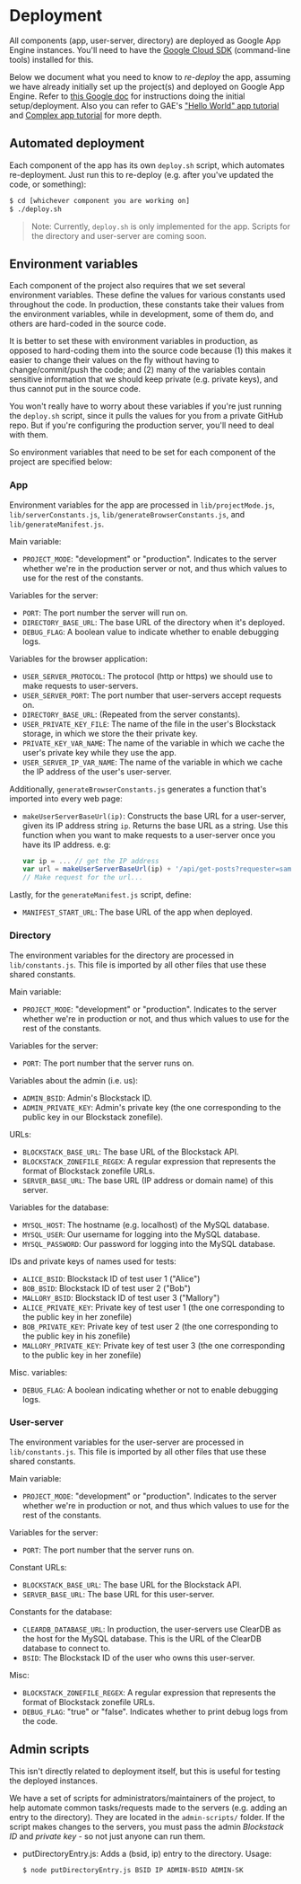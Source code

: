 # Deployment

All components (app, user-server, directory) are deployed as Google App Engine instances. You'll need to have the [Google Cloud SDK](https://cloud.google.com/sdk/docs/) (command-line tools) installed for this.

Below we document what you need to know to *re-deploy* the app, assuming we have already initially set up the project(s) and deployed on Google App Engine. Refer to [this Google doc](https://docs.google.com/document/d/1HEz8ke7DDHz3HShVo8a9Hojq1TtEkDl_qS5K6n7w0hc/edit) for instructions doing the initial setup/deployment. Also you can refer to GAE's ["Hello World" app tutorial](https://cloud.google.com/nodejs/getting-started/hello-world) and [Complex app tutorial](https://cloud.google.com/nodejs/getting-started/hello-world) for more depth.

## Automated deployment

Each component of the app has its own `deploy.sh` script, which automates re-deployment. Just run this to re-deploy (e.g. after you've updated the code, or something):

```bash
$ cd [whichever component you are working on]
$ ./deploy.sh
```

> Note: Currently, `deploy.sh` is only implemented for the app. Scripts for the directory and user-server are coming soon.

## Environment variables

Each component of the project also requires that we set several environment variables. These define the values for various constants used throughout the code. In production, these constants take their values from the environment variables, while in development, some of them do, and others are hard-coded in the source code.

It is better to set these with environment variables in production, as opposed to hard-coding them into the source code because (1) this makes it easier to change their values on the fly without having to change/commit/push the code; and (2) many of the variables contain sensitive information that we should keep private (e.g. private keys), and thus cannot put in the source code.

You won't really have to worry about these variables if you're just running the `deploy.sh` script, since it pulls the values for you from a private GitHub repo. But if you're configuring the production server, you'll need to deal with them.

So environment variables that need to be set for each component of the project are specified below:

### App

Environment variables for the app are processed in `lib/projectMode.js`, `lib/serverConstants.js`, `lib/generateBrowserConstants.js`, and `lib/generateManifest.js`.

Main variable:

- `PROJECT_MODE`: "development" or "production". Indicates to the server whether we're in the production server or not, and thus which values to use for the rest of the constants.

Variables for the server:

- `PORT`: The port number the server will run on.
- `DIRECTORY_BASE_URL`: The base URL of the directory when it's deployed.
- `DEBUG_FLAG`: A boolean value to indicate whether to enable debugging logs.

Variables for the browser application:

- `USER_SERVER_PROTOCOL`: The protocol (http or https) we should use to make requests to user-servers.
- `USER_SERVER_PORT`: The port number that user-servers accept requests on.
- `DIRECTORY_BASE_URL`: (Repeated from the server constants).
- `USER_PRIVATE_KEY_FILE`: The name of the file in the user's Blockstack storage, in which we store the their private key.
- `PRIVATE_KEY_VAR_NAME`: The name of the variable in which we cache the user's private key while they use the app.
- `USER_SERVER_IP_VAR_NAME`: The name of the variable in which we cache the IP address of the user's user-server.

Additionally, `generateBrowserConstants.js` generates a function that's imported into every web page:

- `makeUserServerBaseUrl(ip)`: Constructs the base URL for a user-server, given its IP address string `ip`. Returns the base URL as a string. Use this function when you want to make requests to a user-server once you have its IP address. e.g:
  ```javascript
  var ip = ... // get the IP address
  var url = makeUserServerBaseUrl(ip) + '/api/get-posts?requester=sample.id'
  // Make request for the url...
  ```

Lastly, for the `generateManifest.js` script, define:

- `MANIFEST_START_URL`: The base URL of the app when deployed.

### Directory

The environment variables for the directory are processed in `lib/constants.js`. This file is imported by all other files that use these shared constants.

Main variable:

- `PROJECT_MODE`: "development" or "production". Indicates to the server whether we're in production or not, and thus which values to use for the rest of the constants.

Variables for the server:

- `PORT`: The port number that the server runs on.

Variables about the admin (i.e. us):

- `ADMIN_BSID`: Admin's Blockstack ID.
- `ADMIN_PRIVATE_KEY`: Admin's private key (the one corresponding to the public key in our Blockstack zonefile).

URLs:

- `BLOCKSTACK_BASE_URL`: The base URL of the Blockstack API.
- `BLOCKSTACK_ZONEFILE_REGEX`: A regular expression that represents the format of Blockstack zonefile URLs.
- `SERVER_BASE_URL`: The base URL (IP address or domain name) of this server.

Variables for the database:

- `MYSQL_HOST`: The hostname (e.g. localhost) of the MySQL database.
- `MYSQL_USER`: Our username for logging into the MySQL database.
- `MYSQL_PASSWORD`: Our password for logging into the MySQL database.

IDs and private keys of names used for tests:

- `ALICE_BSID`: Blockstack ID of test user 1 ("Alice")
- `BOB_BSID`: Blockstack ID of test user 2 ("Bob")
- `MALLORY_BSID`: Blockstack ID of test user 3 ("Mallory")
- `ALICE_PRIVATE_KEY`: Private key of test user 1 (the one corresponding to the public key in her zonefile)
- `BOB_PRIVATE_KEY`: Private key of test user 2 (the one corresponding to the public key in his zonefile)
- `MALLORY_PRIVATE_KEY`: Private key of test user 3 (the one corresponding to the public key in her zonefile)

Misc. variables:

- `DEBUG_FLAG`: A boolean indicating whether or not to enable debugging logs.


### User-server

The environment variables for the user-server are processed in `lib/constants.js`. This file is imported by all other files that use these shared constants.

Main variable:

- `PROJECT_MODE`: "development" or "production". Indicates to the server whether we're in production or not, and thus which values to use for the rest of the constants.

Variables for the server:

- `PORT`: The port number that the server runs on.

Constant URLs:

- `BLOCKSTACK_BASE_URL`: The base URL for the Blockstack API.
- `SERVER_BASE_URL`: The base URL for this user-server.

Constants for the database:

- `CLEARDB_DATABASE_URL`: In production, the user-servers use ClearDB as the host for the MySQL database. This is the URL of the ClearDB database to connect to.
- `BSID`: The Blockstack ID of the user who owns this user-server.

Misc:

- `BLOCKSTACK_ZONEFILE_REGEX`: A regular expression that represents the format of Blockstack zonefile URLs.
- `DEBUG_FLAG`: "true" or "false". Indicates whether to print debug logs from the code.


## Admin scripts

This isn't directly related to deployment itself, but this is useful for testing the deployed instances.

We have a set of scripts for administrators/maintainers of the project, to help automate common tasks/requests made to the servers (e.g. adding an entry to the directory). They are located in the `admin-scripts/` folder. If the script makes changes to the servers, you must pass the admin *Blockstack ID* and *private key* - so not just anyone can run them.

- putDirectoryEntry.js: Adds a (bsid, ip) entry to the directory. Usage:
  ```bash
  $ node putDirectoryEntry.js BSID IP ADMIN-BSID ADMIN-SK
  ```
